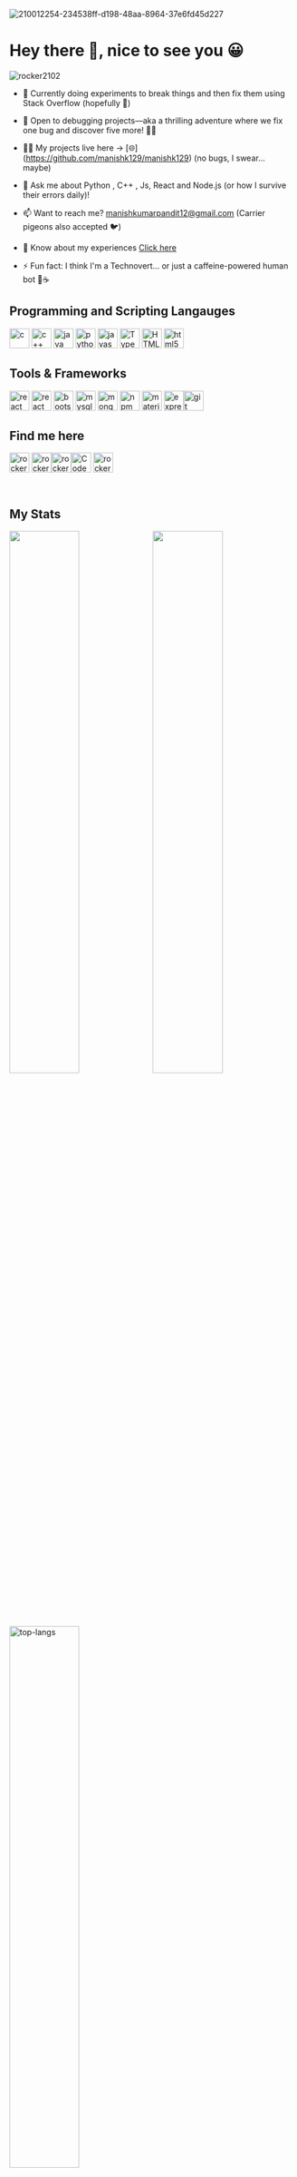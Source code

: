 

![210012254-234538ff-d198-48aa-8964-37e6fd45d227](https://github.com/manishkumar-hub/manishkumar-hub/assets/78676157/1e7aa8f6-6bbe-4347-b839-3051440fb6b4)

# Hey there 👋, nice to see you 😀

<img src="https://komarev.com/ghpvc/?username=manishkumar-hub&color=blueviolet&label=Profile+Views" alt="rocker2102" />

- 🌱 Currently doing experiments to break things and then fix them using Stack Overflow (hopefully 🤞)

- 👯 Open to debugging projects—aka a thrilling adventure where we fix one bug and discover five more! 🐛🚨 

- 👨‍💻  My projects live here →  [🌐] (https://github.com/manishk129/manishk129) (no bugs, I swear... maybe)

- 💬 Ask me about Python , C++ , Js, React and  Node.js (or how I survive their errors daily)!

- 📫 Want to reach me? manishkumarpandit12@gmail.com (Carrier pigeons also accepted 🐦)

- 📄 Know about my experiences [Click here](https://drive.google.com/file/d/1ubV_0Si09YphBuVMlmEpE4RoVNqHnqMA/view?usp=sharing)

- ⚡ Fun fact: I think I'm a Technovert... or just a caffeine-powered human bot 🤖☕

  
## Programming and Scripting Langauges

<img src="https://upload.wikimedia.org/wikipedia/commons/thumb/1/18/C_Programming_Language.svg/695px-C_Programming_Language.svg.png" alt="c" width="35" height="35"/> <img src="https://e7.pngegg.com/pngimages/46/626/png-clipart-c-logo-the-c-programming-language-computer-icons-computer-programming-source-code-programming-miscellaneous-template.png" alt="c++" width="35" height="35"/> 
<img src="https://encrypted-tbn0.gstatic.com/images?q=tbn:ANd9GcRfaZEIMx53Tt-PSKoXmZQ7Bd40x1Qci4Ds1g&usqp=CAU" alt="java" width="35" height="35"/> <img src="https://upload.wikimedia.org/wikipedia/commons/thumb/1/1f/Python_logo_01.svg/640px-Python_logo_01.svg.png" alt="python" width="35" height="35"/> <img src="https://cdn-icons-png.flaticon.com/512/5968/5968292.png" alt="javascript" width="35" height="35"/> <img src="https://cdn-icons-png.flaticon.com/512/5968/5968381.png" alt="Typescript" width="35" height="35"/> <img src="https://cdn-icons-png.flaticon.com/512/186/186320.png" alt="HTML" width="35" height="35"/> <img src="https://cdn-icons-png.flaticon.com/512/331/331383.png" alt="html5" width="35" height="35"/> 

## Tools & Frameworks

<img src="https://upload.wikimedia.org/wikipedia/commons/thumb/a/a7/React-icon.svg/2300px-React-icon.svg.png" alt="react" width="35" height="35"/> <img src="https://www.techwell.com/sites/default/files/stories/images/cropped_teasers/Beth%20Romanik/2019/node-js-tutorial.png" alt="react" width="35" height="35"/> <img src="https://cdn-icons-png.flaticon.com/512/5968/5968672.png" alt="bootstrap" width="35" height="35"/> <img src="https://cdn-icons-png.flaticon.com/512/919/919836.png" alt="mysql" width="35" height="35"/> <img src="https://w7.pngwing.com/pngs/956/695/png-transparent-mongodb-original-wordmark-logo-icon-thumbnail.png" alt="mongodb" width="35" height="35"/> <img src="https://encrypted-tbn0.gstatic.com/images?q=tbn:ANd9GcSgb1A5OyPC0h28k2BBec1-5B2ERT5M6PxE7f3jGg5iW-dabYditEw5jRSPHDY8E4XByp8&usqp=CAU" alt="npm" width="35" height="35"/> <img src="https://images.g2crowd.com/uploads/product/image/social_landscape/social_landscape_36c9f4cb68b04993263374f60681bc24/material-ui.png" alt="material-ui" width="35" height="35"/> 
<img src="https://www.edureka.co/blog/wp-content/uploads/2019/07/express-logo.png" alt="express" width="35" height="35"/><img src="https://upload.wikimedia.org/wikipedia/commons/thumb/e/e0/Git-logo.svg/1024px-Git-logo.svg.png" alt="git" width="35" height="35"/>  
## Find me here 

<a href="https://manishkumar12.netlify.app/" target="_blank"><img align="center" src="https://www.intel.com/content/dam/www/central-libraries/us/en/images/language-icon-lvl-2-abstract-bg.png.rendition.intel.web.864.486.png" alt="rocker2102" height="35" width="35" /></a>
<a href="https://www.linkedin.com/in/manish-kumar-pandit-092107214/" target="_blank"><img align="center" src="https://upload.wikimedia.org/wikipedia/commons/thumb/c/ca/LinkedIn_logo_initials.png/640px-LinkedIn_logo_initials.png" alt="rocker2102" height="35" width="35" /></a><a href="https://leetcode.com/manishkumarpandit12/" target="_blank"><img align="center" src="https://cdn.iconscout.com/icon/free/png-256/leetcode-3521542-2944960.png" alt="rocker2102" height="35" width="35" /></a><a href="https://www.codechef.com/users/manish_k_9320" target="_blank"><img align="center" src="https://i.pinimg.com/originals/c5/d9/fc/c5d9fc1e18bcf039f464c2ab6cfb3eb6.jpg" alt="Codechef" height="35" width="35" /></a>
<a href="https://www.hackerrank.com/manishkumarpand2" target="_blank"><img align="center" src="https://e7.pngegg.com/pngimages/891/900/png-clipart-logo-hackerrank-where-s-weed-java-hacker.png" alt="rocker2102" height="35" width="35" /></a>


<br />

## My Stats

<p align="left">
  <img width="49.5%" src="https://github-readme-stats.vercel.app/api/?username=manishk129&theme=prussian&show_icons=true&count_private=true&hide_border=true" />
  <img width="49.5%" src="http://github-readme-streak-stats.herokuapp.com?user=manishk129&theme=prussian&hide_border=true" />
  <img width="49.5%" src="https://github-readme-stats.vercel.app/api/top-langs/?username=manishk129&theme=prussian&hide_border=true&layout=compact&count_private=true&hide=html,css,blade,shell" alt="top-langs" />
  
[![Leetcode Stats](https://leetcard.jacoblin.cool/manishkumarpandit12)](https://leetcode.com/manishkumarpandit12)
</p>


